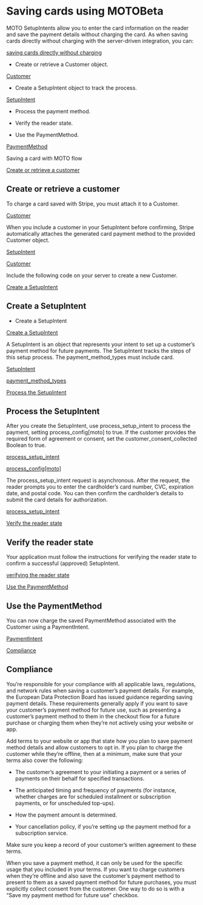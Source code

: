 # Saving cards using MOTOBeta

MOTO SetupIntents allow you to enter the card information on the reader and save the payment details without charging the card. As when saving cards directly without charging with the server-driven integration, you can:

[saving cards directly without charging](/terminal/features/saving-cards/save-cards-directly)

- Create or retrieve a Customer object.

[Customer](/api/customers)

- Create a SetupIntent object to track the process.

[SetupIntent](/payments/setup-intents)

- Process the payment method.

- Verify the reader state.

- Use the PaymentMethod.

[PaymentMethod](/api/payment_method)

Saving a card with MOTO flow

[Create or retrieve a customer](#create-customer)

## Create or retrieve a customer

To charge a card saved with Stripe, you must attach it to a Customer.

[Customer](/api/customers)

When you include a customer in your SetupIntent before confirming, Stripe automatically attaches the generated card payment method to the provided Customer object.

[SetupIntent](/api/setup_intents)

[Customer](/api/customers)

Include the following code on your server to create a new Customer.

[Create a SetupIntent](#create-setupintent)

## Create a SetupIntent

- Create a SetupIntent

[Create a SetupIntent](/api/setup_intents/create)

A SetupIntent is an object that represents your intent to set up a customer’s payment method for future payments. The SetupIntent tracks the steps of this setup process. The payment_method_types must include card.

[SetupIntent](/api/setup_intents)

[payment_method_types](/api/payment_intents/create#create_payment_intent-payment_method_types)

[Process the SetupIntent](#process-setupintent)

## Process the SetupIntent

After you create the SetupIntent, use process_setup_intent to process the payment, setting process_config[moto] to true. If the customer provides the required form of agreement or consent, set the customer_consent_collected Boolean to true.

[process_setup_intent](/api/terminal/readers/process_setup_intent)

[process_config[moto]](/api/terminal/readers/process_setup_intent#process_setup_intent-process_config)

The process_setup_intent request is asynchronous. After the request, the reader prompts you to enter the cardholder’s card number, CVC, expiration date, and postal code. You can then confirm the cardholder’s details to submit the card details for authorization.

[process_setup_intent](/api/terminal/readers/process_setup_intent)

[Verify the reader state](#verify-reader-state)

## Verify the reader state

Your application must follow the instructions for verifying the reader state to confirm a successful (approved) SetupIntent.

[verifying the reader state](/terminal/payments/collect-payment?terminal-sdk-platform=server-driven&reader=wpe#verify-reader)

[Use the PaymentMethod](#use-payment-method)

## Use the PaymentMethod

You can now charge the saved PaymentMethod associated with the Customer using a PaymentIntent.

[PaymentIntent](/api/payment_intents/create#create_payment_intent-payment_method)

[Compliance](#compliance)

## Compliance

You’re responsible for your compliance with all applicable laws, regulations, and network rules when saving a customer’s payment details. For example, the European Data Protection Board has issued guidance regarding saving payment details. These requirements generally apply if you want to save your customer’s payment method for future use, such as presenting a customer’s payment method to them in the checkout flow for a future purchase or charging them when they’re not actively using your website or app.

Add terms to your website or app that state how you plan to save payment method details and allow customers to opt in. If you plan to charge the customer while they’re offline, then at a minimum, make sure that your terms also cover the following:

- The customer’s agreement to your initiating a payment or a series of payments on their behalf for specified transactions.

- The anticipated timing and frequency of payments (for instance, whether charges are for scheduled installment or subscription payments, or for unscheduled top-ups).

- How the payment amount is determined.

- Your cancellation policy, if you’re setting up the payment method for a subscription service.

Make sure you keep a record of your customer’s written agreement to these terms.

When you save a payment method, it can only be used for the specific usage that you included in your terms. If you want to charge customers when they’re offline and also save the customer’s payment method to present to them as a saved payment method for future purchases, you must explicitly collect consent from the customer. One way to do so is with a “Save my payment method for future use” checkbox.
